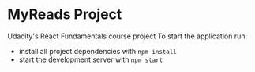 # MyReads Project

Udacity's React Fundamentals course project
To start the application run:

* install all project dependencies with `npm install`
* start the development server with `npm start`
